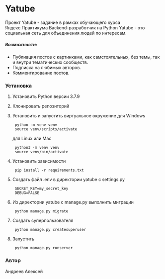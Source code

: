 # Yatube

Проект Yatube - задание в рамках обучающего курса Яндекс.Практикума Backend-разработчик на Python 
Yatube - это социальная сеть для объединения людей по интересам.

##### Возможности:
* Публиация постов с картинками, как самстоятельных, без темы, так и внутри тематических сообществ.
* Подписка на любимых авторов.
* Комментирование постов.

### Установка

1. Установить Python версии 3.7.9
2. Клонировать репозиторий
3. Установить и запустить виртуальное окружение 
   для Windows

        python -m venv venv
        source venv/scripts/activate

   для Linux или Mac

        python3 -m venv venv
        source venv/bin/activate

4. Установить зависимости

        pip install -r requirements.txt

5. Создать файл .env в директории yatube с settings.py

        SECRET_KEY=my_secret_key
        DEBUG=FALSE

6. Из директории yatube с manage.py выполнить миграции

        python manage.py migrate

7. Создать суперпользователя

        python manage.py createsuperuser

8. Запустить

        python manage.py runserver

### Автор
Андреев Алексей

